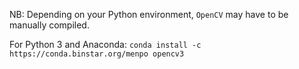 NB: Depending on your Python environment, ```OpenCV``` may have to be manually compiled. 

For Python 3 and Anaconda: ```conda install -c https://conda.binstar.org/menpo opencv3```




